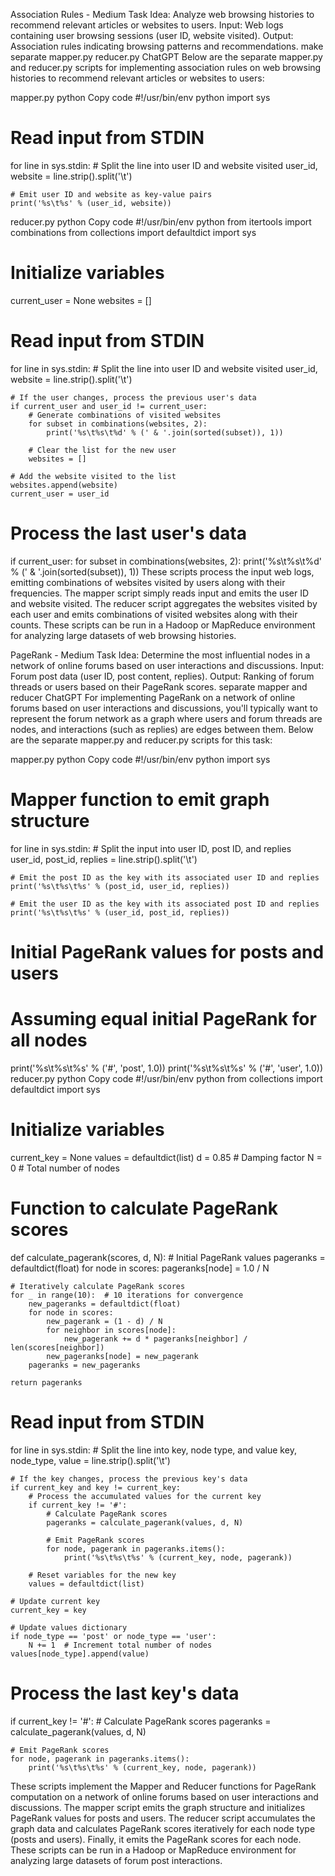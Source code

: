 Association Rules - Medium Task
    Idea: Analyze web browsing histories to recommend relevant articles or websites to users.
    Input: Web logs containing user browsing sessions (user ID, website visited).
    Output: Association rules indicating browsing patterns and recommendations. make separate mapper.py reducer.py
ChatGPT
Below are the separate mapper.py and reducer.py scripts for implementing association rules on web browsing histories to recommend relevant articles or websites to users:

mapper.py
python
Copy code
#!/usr/bin/env python
import sys

# Read input from STDIN
for line in sys.stdin:
    # Split the line into user ID and website visited
    user_id, website = line.strip().split('\t')

    # Emit user ID and website as key-value pairs
    print('%s\t%s' % (user_id, website))
reducer.py
python
Copy code
#!/usr/bin/env python
from itertools import combinations
from collections import defaultdict
import sys

# Initialize variables
current_user = None
websites = []

# Read input from STDIN
for line in sys.stdin:
    # Split the line into user ID and website visited
    user_id, website = line.strip().split('\t')

    # If the user changes, process the previous user's data
    if current_user and user_id != current_user:
        # Generate combinations of visited websites
        for subset in combinations(websites, 2):
            print('%s\t%s\t%d' % (' & '.join(sorted(subset)), 1))
        
        # Clear the list for the new user
        websites = []

    # Add the website visited to the list
    websites.append(website)
    current_user = user_id

# Process the last user's data
if current_user:
    for subset in combinations(websites, 2):
        print('%s\t%s\t%d' % (' & '.join(sorted(subset)), 1))
These scripts process the input web logs, emitting combinations of websites visited by users along with their frequencies. The mapper script simply reads input and emits the user ID and website visited. The reducer script aggregates the websites visited by each user and emits combinations of visited websites along with their counts. These scripts can be run in a Hadoop or MapReduce environment for analyzing large datasets of web browsing histories.











   PageRank - Medium Task
    Idea: Determine the most influential nodes in a network of online forums based on user interactions and discussions.
    Input: Forum post data (user ID, post content, replies).
    Output: Ranking of forum threads or users based on their PageRank scores. separate mapper and reducer
ChatGPT
For implementing PageRank on a network of online forums based on user interactions and discussions, you'll typically want to represent the forum network as a graph where users and forum threads are nodes, and interactions (such as replies) are edges between them. Below are the separate mapper.py and reducer.py scripts for this task:

mapper.py
python
Copy code
#!/usr/bin/env python
import sys

# Mapper function to emit graph structure
for line in sys.stdin:
    # Split the input into user ID, post ID, and replies
    user_id, post_id, replies = line.strip().split('\t')

    # Emit the post ID as the key with its associated user ID and replies
    print('%s\t%s\t%s' % (post_id, user_id, replies))

    # Emit the user ID as the key with its associated post ID and replies
    print('%s\t%s\t%s' % (user_id, post_id, replies))

# Initial PageRank values for posts and users
# Assuming equal initial PageRank for all nodes
print('%s\t%s\t%s' % ('#', 'post', 1.0))
print('%s\t%s\t%s' % ('#', 'user', 1.0))
reducer.py
python
Copy code
#!/usr/bin/env python
from collections import defaultdict
import sys

# Initialize variables
current_key = None
values = defaultdict(list)
d = 0.85  # Damping factor
N = 0     # Total number of nodes

# Function to calculate PageRank scores
def calculate_pagerank(scores, d, N):
    # Initial PageRank values
    pageranks = defaultdict(float)
    for node in scores:
        pageranks[node] = 1.0 / N

    # Iteratively calculate PageRank scores
    for _ in range(10):  # 10 iterations for convergence
        new_pageranks = defaultdict(float)
        for node in scores:
            new_pagerank = (1 - d) / N
            for neighbor in scores[node]:
                new_pagerank += d * pageranks[neighbor] / len(scores[neighbor])
            new_pageranks[node] = new_pagerank
        pageranks = new_pageranks

    return pageranks

# Read input from STDIN
for line in sys.stdin:
    # Split the line into key, node type, and value
    key, node_type, value = line.strip().split('\t')

    # If the key changes, process the previous key's data
    if current_key and key != current_key:
        # Process the accumulated values for the current key
        if current_key != '#':
            # Calculate PageRank scores
            pageranks = calculate_pagerank(values, d, N)

            # Emit PageRank scores
            for node, pagerank in pageranks.items():
                print('%s\t%s\t%s' % (current_key, node, pagerank))
        
        # Reset variables for the new key
        values = defaultdict(list)

    # Update current key
    current_key = key

    # Update values dictionary
    if node_type == 'post' or node_type == 'user':
        N += 1  # Increment total number of nodes
    values[node_type].append(value)

# Process the last key's data
if current_key != '#':
    # Calculate PageRank scores
    pageranks = calculate_pagerank(values, d, N)

    # Emit PageRank scores
    for node, pagerank in pageranks.items():
        print('%s\t%s\t%s' % (current_key, node, pagerank))
These scripts implement the Mapper and Reducer functions for PageRank computation on a network of online forums based on user interactions and discussions. The mapper script emits the graph structure and initializes PageRank values for posts and users. The reducer script accumulates the graph data and calculates PageRank scores iteratively for each node type (posts and users). Finally, it emits the PageRank scores for each node. These scripts can be run in a Hadoop or MapReduce environment for analyzing large datasets of forum post interactions.




